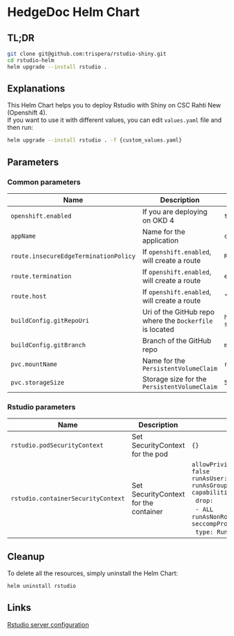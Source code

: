 # HedgeDoc Helm Chart
## TL;DR
```sh
git clone git@github.com:trispera/rstudio-shiny.git
cd rstudio-helm
helm upgrade --install rstudio .
```

## Explanations
This Helm Chart helps you to deploy Rstudio with Shiny on CSC Rahti New (Openshift 4).  
If you want to use it with different values, you can edit `values.yaml` file and then run:  
```sh
helm upgrade --install rstudio . -f {custom_values.yaml}
```

## Parameters
### Common parameters

| Name                                   | Description                                               | Value                                                        |
| -------------------------------------- | --------------------------------------------------------- | ------------------------------------------------------------ |
| `openshift.enabled`                    | If you are deploying on OKD 4                             | `true`                                                       |
| `appName`                              | Name for the application                                  | `csc-rstudio-shiny`                                          |
| `route.insecureEdgeTerminationPolicy`  | If `openshift.enabled`, will create a route               | `Redirect`                                                   |
| `route.termination`                    | If `openshift.enabled`, will create a route               | `edge`                                                       |
| `route.host`                           | If `openshift.enabled`, will create a route               | `""`                                                         |
| `buildConfig.gitRepoUri`               | Uri of the GitHub repo where the `Dockerfile` is located  | `https://github.com/trispera/rstudio-shiny.git`              |
| `buildConfig.gitBranch`                | Branch of the GitHub repo                                 | `main`                                                       |
| `pvc.mountName`                        | Name for the `PersistentVolumeClaim`                      | `rstudio-server-home`                                        |
| `pvc.storageSize`                      | Storage size for the `PersistentVolumeClaim`              | `5Gi`                                                        |

### Rstudio parameters

| Name                                   | Description                                             | Value                             |
| -------------------------------------- | ------------------------------------------------------- | --------------------------------- |
| `rstudio.podSecurityContext`          | Set SecurityContext for the pod                         | `{}`                              |
| `rstudio.containerSecurityContext`    | Set SecurityContext for the container                   | `allowPrivilegeEscalation: false`<br>`runAsUser:`<br>`runAsGroup:`<br>`capabilities:`<br>&nbsp;&nbsp;`drop:`<br>&nbsp;&nbsp;`- ALL`<br>`runAsNonRoot: true`<br>`seccompProfile:`<br>&nbsp;&nbsp;`type: RuntimeDefault` |

## Cleanup
To delete all the resources, simply uninstall the Helm Chart:
```sh
helm uninstall rstudio
```

## Links
[Rstudio server configuration](https://docs.posit.co/ide/server-pro/rstudio-server-configuration.html)